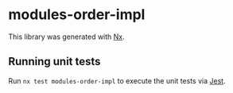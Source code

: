 # modules-order-impl

This library was generated with [Nx](https://nx.dev).

## Running unit tests

Run `nx test modules-order-impl` to execute the unit tests via [Jest](https://jestjs.io).
